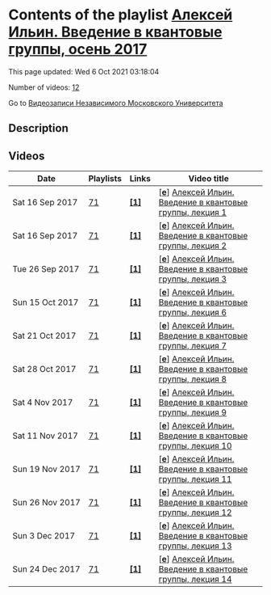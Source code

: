 # Contents of the playlist [Алексей Ильин. Введение в квантовые группы, осень 2017](https://www.youtube.com/playlist?list=PLp9ABVh6_x4H_lCrvHaktE2yaf3FDUnUB)

This page updated: Wed 6 Oct 2021 03:18:04

Number of videos: [12](#videos)

Go to [Видеозаписи Независимого Московского Университета](../README.md)

## Description



## Videos

|Date|Playlists|Links|Video title|
|---|---|---|---|
| Sat&nbsp;16&nbsp;Sep&nbsp;2017 | [71](../playlists/71 "Алексей Ильин. Введение в квантовые группы, осень 2017") | [**[1]**](http://ium.mccme.ru/f17/f17-Ilin-programm.pdf) | [[**e**](https://studio.youtube.com/video/qPw5yhAxUwQ/edit "Edit")] [Алексей Ильин. Введение в квантовые группы, лекция 1](https://www.youtube.com/watch?v=qPw5yhAxUwQ&list=PLp9ABVh6_x4H_lCrvHaktE2yaf3FDUnUB "Спецкурс НМУ, рекомендованный для 3 курса и старше. &#013;5 сентября 2017 г. 17:30, НМУ 303 (Москва, Большой Власьевский пер., 11)&#013;http://ium.mccme.ru/f17/f17-Ilin-programm.pdf") |
| Sat&nbsp;16&nbsp;Sep&nbsp;2017 | [71](../playlists/71 "Алексей Ильин. Введение в квантовые группы, осень 2017") | [**[1]**](http://ium.mccme.ru/f17/f17-Ilin-programm.pdf) | [[**e**](https://studio.youtube.com/video/s6KEmNS75Os/edit "Edit")] [Алексей Ильин. Введение в квантовые группы, лекция 2](https://www.youtube.com/watch?v=s6KEmNS75Os&list=PLp9ABVh6_x4H_lCrvHaktE2yaf3FDUnUB "Спецкурс НМУ, рекомендованный для 3 курса и старше. &#013;12 сентября 2017 г. 17:30, НМУ 303 (Москва, Большой Власьевский пер., 11)&#013;http://ium.mccme.ru/f17/f17-Ilin-programm.pdf") |
| Tue&nbsp;26&nbsp;Sep&nbsp;2017 | [71](../playlists/71 "Алексей Ильин. Введение в квантовые группы, осень 2017") | [**[1]**](http://ium.mccme.ru/f17/f17-Ilin-programm.pdf) | [[**e**](https://studio.youtube.com/video/IIArljCV8uw/edit "Edit")] [Алексей Ильин. Введение в квантовые группы, лекция 3](https://www.youtube.com/watch?v=IIArljCV8uw&list=PLp9ABVh6_x4H_lCrvHaktE2yaf3FDUnUB "Спецкурс НМУ, рекомендованный для 3 курса и старше. &#013;19 сентября 2017 г. 17:30, НМУ 303 (Москва, Большой Власьевский пер., 11)&#013;http://ium.mccme.ru/f17/f17-Ilin-programm.pdf") |
| Sun&nbsp;15&nbsp;Oct&nbsp;2017 | [71](../playlists/71 "Алексей Ильин. Введение в квантовые группы, осень 2017") | [**[1]**](http://ium.mccme.ru/f17/f17-Ilin-programm.pdf) | [[**e**](https://studio.youtube.com/video/iUDrHRybuyk/edit "Edit")] [Алексей Ильин. Введение в квантовые группы, лекция 6](https://www.youtube.com/watch?v=iUDrHRybuyk&list=PLp9ABVh6_x4H_lCrvHaktE2yaf3FDUnUB "Спецкурс НМУ, рекомендованный для 3 курса и старше. &#013;10 октября 2017 г. 17:30, НМУ 303 (Москва, Большой Власьевский пер., 11)&#013;http://ium.mccme.ru/f17/f17-Ilin-programm.pdf") |
| Sat&nbsp;21&nbsp;Oct&nbsp;2017 | [71](../playlists/71 "Алексей Ильин. Введение в квантовые группы, осень 2017") | [**[1]**](http://ium.mccme.ru/f17/f17-Ilin-programm.pdf) | [[**e**](https://studio.youtube.com/video/t0waOCa3ato/edit "Edit")] [Алексей Ильин. Введение в квантовые группы, лекция 7](https://www.youtube.com/watch?v=t0waOCa3ato&list=PLp9ABVh6_x4H_lCrvHaktE2yaf3FDUnUB "Спецкурс НМУ, рекомендованный для 3 курса и старше. &#013;17 октября 2017 г. 17:30, НМУ 303 (Москва, Большой Власьевский пер., 11)&#013;http://ium.mccme.ru/f17/f17-Ilin-programm.pdf") |
| Sat&nbsp;28&nbsp;Oct&nbsp;2017 | [71](../playlists/71 "Алексей Ильин. Введение в квантовые группы, осень 2017") | [**[1]**](http://ium.mccme.ru/f17/f17-Ilin-programm.pdf) | [[**e**](https://studio.youtube.com/video/ZSkdvaez-1w/edit "Edit")] [Алексей Ильин. Введение в квантовые группы, лекция 8](https://www.youtube.com/watch?v=ZSkdvaez-1w&list=PLp9ABVh6_x4H_lCrvHaktE2yaf3FDUnUB "Спецкурс НМУ, рекомендованный для 3 курса и старше. &#013;24 октября 2017 г. 17:30, НМУ 303 (Москва, Большой Власьевский пер., 11)&#013;http://ium.mccme.ru/f17/f17-Ilin-programm.pdf") |
| Sat&nbsp;4&nbsp;Nov&nbsp;2017 | [71](../playlists/71 "Алексей Ильин. Введение в квантовые группы, осень 2017") | [**[1]**](http://ium.mccme.ru/f17/f17-Ilin-programm.pdf) | [[**e**](https://studio.youtube.com/video/97WavuV7NQ0/edit "Edit")] [Алексей Ильин. Введение в квантовые группы, лекция 9](https://www.youtube.com/watch?v=97WavuV7NQ0&list=PLp9ABVh6_x4H_lCrvHaktE2yaf3FDUnUB "Спецкурс НМУ, рекомендованный для 3 курса и старше. &#013;31 октября 2017 г. 17:30, НМУ 303 (Москва, Большой Власьевский пер., 11)&#013;http://ium.mccme.ru/f17/f17-Ilin-programm.pdf") |
| Sat&nbsp;11&nbsp;Nov&nbsp;2017 | [71](../playlists/71 "Алексей Ильин. Введение в квантовые группы, осень 2017") | [**[1]**](http://ium.mccme.ru/f17/f17-Ilin-programm.pdf) | [[**e**](https://studio.youtube.com/video/RorQ2BsqQqs/edit "Edit")] [Алексей Ильин. Введение в квантовые группы, лекция 10](https://www.youtube.com/watch?v=RorQ2BsqQqs&list=PLp9ABVh6_x4H_lCrvHaktE2yaf3FDUnUB "Спецкурс НМУ, рекомендованный для 3 курса и старше. &#013;7 ноября 2017 г. 17:30, НМУ 303 (Москва, Большой Власьевский пер., 11)&#013;http://ium.mccme.ru/f17/f17-Ilin-programm.pdf") |
| Sun&nbsp;19&nbsp;Nov&nbsp;2017 | [71](../playlists/71 "Алексей Ильин. Введение в квантовые группы, осень 2017") | [**[1]**](http://ium.mccme.ru/f17/f17-Ilin-programm.pdf) | [[**e**](https://studio.youtube.com/video/Q1TkhdmVjPg/edit "Edit")] [Алексей Ильин. Введение в квантовые группы, лекция 11](https://www.youtube.com/watch?v=Q1TkhdmVjPg&list=PLp9ABVh6_x4H_lCrvHaktE2yaf3FDUnUB "Спецкурс НМУ, рекомендованный для 3 курса и старше. &#013;14 ноября 2017 г. 17:30, НМУ 303 (Москва, Большой Власьевский пер., 11)&#013;http://ium.mccme.ru/f17/f17-Ilin-programm.pdf") |
| Sun&nbsp;26&nbsp;Nov&nbsp;2017 | [71](../playlists/71 "Алексей Ильин. Введение в квантовые группы, осень 2017") | [**[1]**](http://ium.mccme.ru/f17/f17-Ilin-programm.pdf) | [[**e**](https://studio.youtube.com/video/olf34JYT8eE/edit "Edit")] [Алексей Ильин. Введение в квантовые группы, лекция 12](https://www.youtube.com/watch?v=olf34JYT8eE&list=PLp9ABVh6_x4H_lCrvHaktE2yaf3FDUnUB "Спецкурс НМУ, рекомендованный для 3 курса и старше. &#013;21 ноября 2017 г. 17:30, НМУ 303 (Москва, Большой Власьевский пер., 11)&#013;http://ium.mccme.ru/f17/f17-Ilin-programm.pdf") |
| Sun&nbsp;3&nbsp;Dec&nbsp;2017 | [71](../playlists/71 "Алексей Ильин. Введение в квантовые группы, осень 2017") | [**[1]**](http://ium.mccme.ru/f17/f17-Ilin-programm.pdf) | [[**e**](https://studio.youtube.com/video/jn_UueAmKqU/edit "Edit")] [Алексей Ильин. Введение в квантовые группы, лекция 13](https://www.youtube.com/watch?v=jn_UueAmKqU&list=PLp9ABVh6_x4H_lCrvHaktE2yaf3FDUnUB "Спецкурс НМУ, рекомендованный для 3 курса и старше. &#013;28 ноября 2017 г. 17:30, НМУ 303 (Москва, Большой Власьевский пер., 11)&#013;http://ium.mccme.ru/f17/f17-Ilin-programm.pdf") |
| Sun&nbsp;24&nbsp;Dec&nbsp;2017 | [71](../playlists/71 "Алексей Ильин. Введение в квантовые группы, осень 2017") | [**[1]**](http://ium.mccme.ru/f17/f17-Ilin-programm.pdf) | [[**e**](https://studio.youtube.com/video/w1YuxMRamWQ/edit "Edit")] [Алексей Ильин. Введение в квантовые группы, лекция 14](https://www.youtube.com/watch?v=w1YuxMRamWQ&list=PLp9ABVh6_x4H_lCrvHaktE2yaf3FDUnUB "Спецкурс НМУ, рекомендованный для 3 курса и старше. &#013;12 декабря 2017 г. 17:30, НМУ 303 (Москва, Большой Власьевский пер., 11)&#013;http://ium.mccme.ru/f17/f17-Ilin-programm.pdf") |
